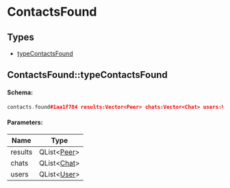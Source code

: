 # ContactsFound

## Types

* [typeContactsFound](#contactsfoundtypecontactsfound)

## ContactsFound::typeContactsFound

#### Schema:

```c++
contacts.found#1aa1f784 results:Vector<Peer> chats:Vector<Chat> users:Vector<User> = contacts.Found;
```

#### Parameters:

|Name|Type|
|----|----|
|results|QList&lt;[Peer](peer.md)&gt;|
|chats|QList&lt;[Chat](chat.md)&gt;|
|users|QList&lt;[User](user.md)&gt;|

